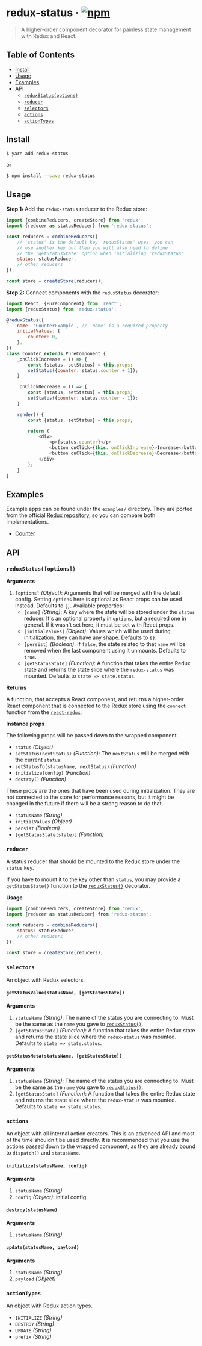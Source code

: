 # redux-status · [![npm](https://img.shields.io/npm/v/redux-status.svg)](https://npm.im/redux-status)

> A higher-order component decorator for painless state management with Redux and React.

## Table of Contents

- [Install](#install)
- [Usage](#usage)
- [Examples](#examples)
- [API](#api)
  - [`reduxStatus(options)`](#reduxstatusoptions)
  - [`reducer`](#reducer)
  - [`selectors`](#selectors)
  - [`actions`](#actions)
  - [`actionTypes`](#actiontypes)

## Install

```bash
$ yarn add redux-status
```

or

```bash
$ npm install --save redux-status
```

## Usage

__Step 1:__ Add the `redux-status` reducer to the Redux store:

```js
import {combineReducers, createStore} from 'redux';
import {reducer as statusReducer} from 'redux-status';

const reducers = combineReducers({
    // 'status' is the default key 'reduxStatus' uses, you can
    // use another key but then you will also need to define
    // the 'getStatusState' option when initializing 'reduxStatus'
    status: statusReducer,
    // other reducers
});

const store = createStore(reducers);
```

__Step 2:__ Connect components with the `reduxStatus` decorator:

```js
import React, {PureComponent} from 'react';
import {reduxStatus} from 'redux-status';

@reduxStatus({
    name: 'CounterExample', // 'name' is a required property
    initialValues: {
        counter: 0,
    },
})
class Counter extends PureComponent {
    _onClickIncrease = () => {
        const {status, setStatus} = this.props;
        setStatus({counter: status.counter + 1});
    }

    _onClickDecrease = () => {
        const {status, setStatus} = this.props;
        setStatus({counter: status.counter - 1});
    }

    render() {
        const {status, setStatus} = this.props;

        return (
            <div>
                <p>{status.counter}</p>
                <button onClick={this._onClickIncrease}>Increase</button>
                <button onClick={this._onClickDecrease}>Decrease</button>
            </div>
        );
    }
}
```

## Examples

Example apps can be found under the `examples/` directory. They are ported from the official [Redux repository](https://github.com/reactjs/redux/tree/master/examples), so you can compare both implementations.

- [Counter](https://github.com/Vlad-Zhukov/redux-status/tree/master/examples/counter)

## API

### `reduxStatus([options])`

__Arguments__

1. `[options]` _(Object)_: Arguments that will be merged with the default config. Setting `options` here is optional as React props can be used instead. Defaults to `{}`. Available properties:
    - `[name]` _(String)_: A key where the state will be stored under the `status` reducer. It's an optional property in `options`, but a required one in general. If it wasn't set here, it must be set with React props.
    - `[initialValues]` _(Object)_: Values which will be used during initialization, they can have any shape. Defaults to `{}`.
    - `[persist]` _(Boolean)_: If `false`, the state related to that `name` will be removed when the last component using it unmounts. Defaults to `true`.
    - `[getStatusState]` _(Function)_: A function that takes the entire Redux state and returns the state slice where the `redux-status` was mounted. Defaults to `state => state.status`.

__Returns__

A function, that accepts a React component, and returns a higher-order React component that is connected to the Redux store using the `connect` function from the [`react-redux`](https://github.com/reactjs/react-redux).

__Instance props__

The following props will be passed down to the wrapped component.

- `status` _(Object)_
- `setStatus(nextStatus)` _(Function)_: The `nextStatus` will be merged with the current `status`.
- `setStatusTo(statusName, nextStatus)` _(Function)_
- `initialize(config)` _(Function)_
- `destroy()` _(Function)_

These props are the ones that have been used during initialization. They are not connected to the store for performance reasons, but it might be changed in the future if there will be a strong reason to do that.

- `statusName` _(String)_
- `initialValues` _(Object)_
- `persist` _(Boolean)_
- `[getStatusState(state)]` _(Function)_

### `reducer`

A status reducer that should be mounted to the Redux store under the `status` key.

If you have to mount it to the key other than `status`, you may provide a `getStatusState()` function to the [`reduxStatus()`](#reduxstatusoptions) decorator.

__Usage__
```js
import {combineReducers, createStore} from 'redux';
import {reducer as statusReducer} from 'redux-status';

const reducers = combineReducers({
    status: statusReducer,
    // other reducers
});

const store = createStore(reducers);
```

### `selectors`

An object with Redux selectors.

#### `getStatusValue(statusName, [getStatusState])`

__Arguments__

1. `statusName` _(String)_: The name of the status you are connecting to. Must be the same as the `name` you gave to [`reduxStatus()`](#reduxstatusoptions).
2. `[getStatusState]` _(Function)_: A function that takes the entire Redux state and returns the state slice where the `redux-status` was mounted. Defaults to `state => state.status`.

#### `getStatusMeta(statusName, [getStatusState])`

__Arguments__

1. `statusName` _(String)_: The name of the status you are connecting to. Must be the same as the `name` you gave to [`reduxStatus()`](#reduxstatusoptions).
2. `[getStatusState]` _(Function)_: A function that takes the entire Redux state and returns the state slice where the `redux-status` was mounted. Defaults to `state => state.status`.

### `actions`

An object with all internal action creators. This is an advanced API and most of the time shouldn't be used directly. It is recommended that you use the actions passed down to the wrapped component, as they are already bound to `dispatch()` and `statusName`.

#### `initialize(statusName, config)`

__Arguments__

1. `statusName` _(String)_
2. `config` _(Object)_: initial config.

#### `destroy(statusName)`

__Arguments__

1. `statusName` _(String)_

#### `update(statusName, payload)`

__Arguments__

1. `statusName` _(String)_
2. `payload` _(Object)_

### `actionTypes`

An object with Redux action types.

- `INITIALIZE` _(String)_
- `DESTROY` _(String)_
- `UPDATE` _(String)_
- `prefix` _(String)_
